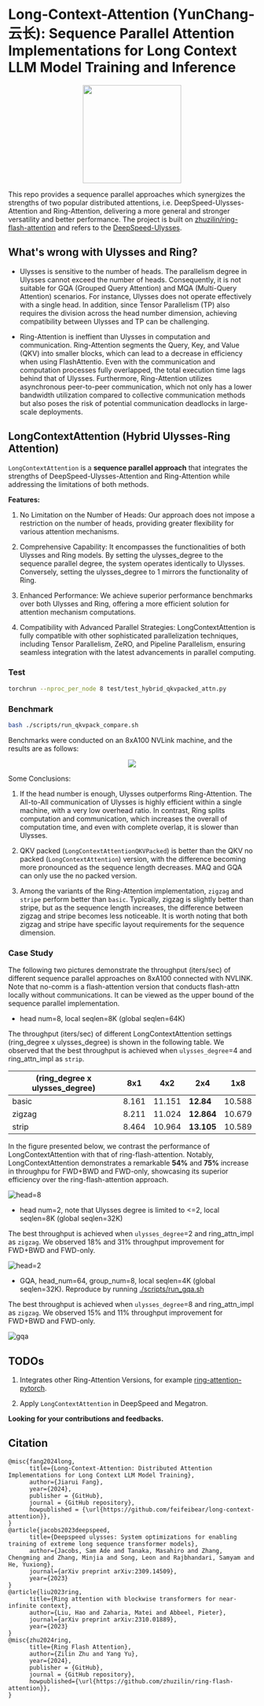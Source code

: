 # Long-Context-Attention (YunChang-云长): Sequence Parallel Attention Implementations for Long Context LLM Model Training and Inference

<p align="center">
    <img src="./media/yun_chang.jpg" width="200" />
</p>

This repo provides a sequence parallel approaches which synergizes the strengths of two popular distributed attentions, i.e. DeepSpeed-Ulysses-Attention and Ring-Attention, delivering a more general and stronger versatility and better performance. 
The project is built on [zhuzilin/ring-flash-attention](https://github.com/zhuzilin/ring-flash-attention) and refers to the [DeepSpeed-Ulysses](https://github.com/microsoft/DeepSpeed/blob/master/blogs/deepspeed-ulysses/README.md).

## What's wrong with Ulysses and Ring?

- Ulysses is sensitive to the number of heads. 
The parallelism degree in Ulysses cannot exceed the number of heads. 
Consequently, it is not suitable for GQA (Grouped Query Attention) and MQA (Multi-Query Attention) scenarios. For instance, Ulysses does not operate effectively with a single head. 
In addition, since Tensor Parallelism (TP) also requires the division across the head number dimension, achieving compatibility between Ulysses and TP can be challenging.

- Ring-Attention is ineffient than Ulysses in computation and communication.
Ring-Attention segments the Query, Key, and Value (QKV) into smaller blocks, which can lead to a decrease in efficiency when using FlashAttentio.
Even with the communication and computation processes fully overlapped, the total execution time lags behind that of Ulysses. 
Furthermore, Ring-Attention utilizes asynchronous peer-to-peer communication, which not only has a lower bandwidth utilization compared to collective communication methods but also poses the risk of potential communication deadlocks in large-scale deployments.


## LongContextAttention (Hybrid Ulysses-Ring Attention)

`LongContextAttention` is a **sequence parallel approach** that integrates the strengths of DeepSpeed-Ulysses-Attention and Ring-Attention while addressing the limitations of both methods.

**Features:**

1. No Limitation on the Number of Heads: Our approach does not impose a restriction on the number of heads, providing greater flexibility for various attention mechanisms.

2. Comprehensive Capability: It encompasses the functionalities of both Ulysses and Ring models. By setting the ulysses_degree to the sequence parallel degree, the system operates identically to Ulysses. Conversely, setting the ulysses_degree to 1 mirrors the functionality of Ring.

3. Enhanced Performance: We achieve superior performance benchmarks over both Ulysses and Ring, offering a more efficient solution for attention mechanism computations.

4. Compatibility with Advanced Parallel Strategies: LongContextAttention is fully compatible with other sophisticated parallelization techniques, including Tensor Parallelism, ZeRO, and Pipeline Parallelism, ensuring seamless integration with the latest advancements in parallel computing.

### Test

```bash
torchrun --nproc_per_node 8 test/test_hybrid_qkvpacked_attn.py
```

### Benchmark


```bash
bash ./scripts/run_qkvpack_compare.sh
```

Benchmarks were conducted on an 8xA100 NVLink machine, and the results are as follows:

<p align="center">
    <img src="./media/benchmark_results.png">
</p>


Some Conclusions:

1. If the head number is enough, Ulysses outperforms Ring-Attention. The All-to-All communication of Ulysses is highly efficient within a single machine, with a very low overhead ratio. In contrast, Ring splits computation and communication, which increases the overall of computation time, and even with complete overlap, it is slower than Ulysses.

2. QKV packed (`LongContextAttentionQKVPacked`) is better than the QKV no packed (`LongContextAttention`) version, with the difference becoming more pronounced as the sequence length decreases. MAQ and GQA can only use the no packed version.

3. Among the variants of the Ring-Attention implementation, `zigzag` and `stripe` perform better than `basic`. Typically, zigzag is slightly better than stripe, but as the sequence length increases, the difference between zigzag and stripe becomes less noticeable. It is worth noting that both zigzag and stripe have specific layout requirements for the sequence dimension.


### Case Study

The following two pictures demonstrate the throughput (iters/sec) of different sequence parallel approaches on 8xA100 connected with NVLINK.
Note that no-comm is a flash-attention version that conducts flash-attn locally without communications. 
It can be viewed as the upper bound of the sequence parallel implementation.

- head num=8, local seqlen=8K (global seqlen=64K)

The throughput (iters/sec) of different LongContextAttention settings (ring_degree x ulysses_degree) is shown in the following table. 
We observed that the best throughput is achieved when `ulysses_degree`=4 and ring_attn_impl as `strip`.

| (ring_degree x ulysses_degree) | 8x1   | 4x2   | 2x4   | 1x8   |
|--------------------------------|-------|-------|-------|-------|
| basic                          | 8.161 | 11.151| **12.84** | 10.588|
| zigzag                         | 8.211 | 11.024| **12.864**| 10.679|
| strip                          | 8.464 | 10.964| **13.105**| 10.589|


In the figure presented below, we contrast the performance of LongContextAttention with that of ring-flash-attention. Notably, LongContextAttention demonstrates a remarkable **54%** and **75%** increase in throughpu for FWD+BWD and FWD-only, showcasing its superior efficiency over the ring-flash-attention approach.


![head=8](./media/long_ctx_h8.png)

- head num=2, note that Ulysses degree is limited to <=2, local seqlen=8K (global seqlen=32K)

The best throughput is achieved when `ulysses_degree`=2 and ring_attn_impl as `zigzag`. We observed 18% and 31% throughput improvement for FWD+BWD and FWD-only.

![head=2](./media/long_ctx_h2.png)


- GQA, head_num=64, group_num=8, local seqlen=4K (global seqlen=32K). Reproduce by running [./scripts/run_gqa.sh](./scripts/run_gqa.sh)


The best throughput is achieved when `ulysses_degree`=8 and ring_attn_impl as `zigzag`. We observed 15% and 11% throughput improvement for FWD+BWD and FWD-only.


![gqa](./media/gqa.png)

## TODOs

1. Integrates other Ring-Attention Versions, for example [ring-attention-pytorch](https://github.com/lucidrains/ring-attention-pytorch).

2. Apply `LongContextAttention` in DeepSpeed and Megatron.

**Looking for your contributions and feedbacks.**

## Citation
```
@misc{fang2024long,
      title={Long-Context-Attention: Distributed Attention Implementations for Long Context LLM Model Training},
      author={Jiarui Fang},
      year={2024},
      publisher = {GitHub},
      journal = {GitHub repository},
      howpublished = {\url{https://github.com/feifeibear/long-context-attention}},
}
@article{jacobs2023deepspeed,
      title={Deepspeed ulysses: System optimizations for enabling training of extreme long sequence transformer models},
      author={Jacobs, Sam Ade and Tanaka, Masahiro and Zhang, Chengming and Zhang, Minjia and Song, Leon and Rajbhandari, Samyam and He, Yuxiong},
      journal={arXiv preprint arXiv:2309.14509},
      year={2023}
}
@article{liu2023ring,
      title={Ring attention with blockwise transformers for near-infinite context},
      author={Liu, Hao and Zaharia, Matei and Abbeel, Pieter},
      journal={arXiv preprint arXiv:2310.01889},
      year={2023}
}
@misc{zhu2024ring,
      title={Ring Flash Attention},
      author={Zilin Zhu and Yang Yu},
      year={2024},
      publisher = {GitHub},
      journal = {GitHub repository},
      howpublished={\url{https://github.com/zhuzilin/ring-flash-attention}},
}
```
